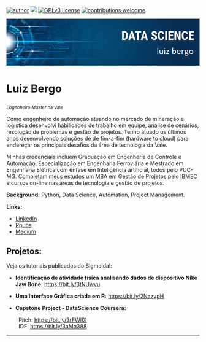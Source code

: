 [![author](https://img.shields.io/badge/author-luizbergo-red.svg)](https://www.linkedin.com/in/luizbergo) [![](https://img.shields.io/badge/python-3.7+-blue.svg)](https://www.python.org/downloads/release/python-365/) [![GPLv3 license](https://img.shields.io/badge/License-GPLv3-blue.svg)](http://perso.crans.org/besson/LICENSE.html) [![contributions welcome](https://img.shields.io/badge/contributions-welcome-brightgreen.svg?style=flat)](https://github.com/bergojr/DataSciencePortfolio/issues)

<p align="center">
  <img src="banner_github_luiz_bergo.png" >
</p>

# Luiz Bergo
<sub>*Engenheiro Master* na Vale</sub>


Como engenheiro de automação atuando no mercado de mineração e logística desenvolvi habilidades de trabalho em equipe, análise de cenários, resolução de problemas e gestão de projetos. Tenho atuado os últimos anos desenvolvendo soluções de de fim-a-fim (hardware to cloud) para endereçar os principais desafios da área de tecnologia da Vale.

Minhas credenciais incluem Graduação em Engenheria de Controle e Automação, Especialização em Engenharia Ferroviária e Mestrado em Engenharia Elétrica com ênfase em Inteligência artificial, todos pelo PUC-MG. Completam meus estudos um MBA em Gestão de Projetos pelo IBMEC e cursos on-line nas áreas de tecnologia e gestão de projetos.


**Background:** Python, Data Science, Automation, Project Management.

**Links:**

* [LinkedIn](https://www.linkedin.com/in/luizbergo)
* [Rpubs](https://rpubs.com/bergojr)
* [Medium](https://www.medium.com)



## Projetos:
Veja os tutoriais publicados do Sigmoidal:

* **Identificação de atividade física analisando dados de dispositivo Nike Jaw Bone:** https://bit.ly/3tNUwvu
* **Uma Interface Gráfica criada em R:** https://bit.ly/2NazypH 
* **Capstone Project - DataScience Coursera:**


    &nbsp; Pitch: https://bit.ly/3rFWlIX  
    &nbsp; IDE: https://bit.ly/3aMq388


---
